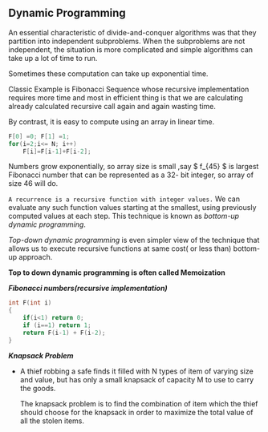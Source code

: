 ## Dynamic Programming

An essential characteristic of divide-and-conquer algorithms was that they partition into independent subproblems. When the subproblems are not independent, the situation is more complicated and simple algorithms can take up a lot of time to run.

Sometimes these computation can take up exponential time.

Classic Example is Fibonacci Sequence whose recursive implementation requires more time and most in efficient thing is that we are calculating already calculated recursive call again and again wasting time.

By contrast, it is easy to compute using an array in linear time.

````c++
F[0] =0; F[1] =1;
for(i=2;i<= N; i++)
    F[i]=F[i-1]+F[i-2];
````

Numbers grow exponentially, so array size is small ,say $ f_{45} $ is largest Fibonacci number that can be represented as a 32- bit integer, so array of size 46 will do.

`A recurrence is a recursive function with integer values.` We can evaluate any such function values starting at the smallest, using previously computed values at each step. This technique is known as *bottom-up dynamic programming*.

*Top-down dynamic programming* is even simpler view of the technique that allows us to execute recursive functions at same cost( or less than) bottom-up approach.

**Top to down dynamic programming is often called Memoization**

***Fibonacci numbers(recursive implementation)***

````c++
int F(int i)
{
    if(i<1) return 0;
    if (i==1) return 1;
    return F(i-1) + F(i-2);
}
````

***Knapsack Problem***

- A thief robbing a safe finds it filled with N types of item of varying size and value, but has only a small knapsack of capacity M to use to carry the goods.

  The knapsack problem is to find the combination of item which the thief should choose for the knapsack in order to maximize the total value of all the stolen items.